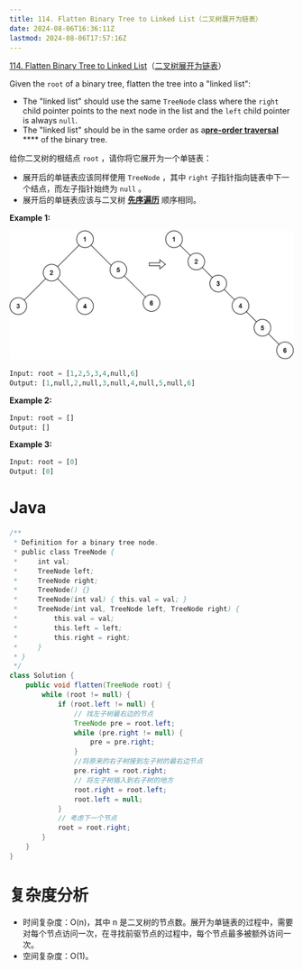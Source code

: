 ```yaml
---
title: 114. Flatten Binary Tree to Linked List（二叉树展开为链表）
date: 2024-08-06T16:36:11Z
lastmod: 2024-08-06T17:57:16Z
---
```


[114. Flatten Binary Tree to Linked List](https://leetcode.com/problems/flatten-binary-tree-to-linked-list/)（[二叉树展开为链表](https://leetcode.cn/problems/flatten-binary-tree-to-linked-list/)）

Given the `root`​ of a binary tree, flatten the tree into a "linked list":

* The "linked list" should use the same `TreeNode`​ class where the `right`​ child pointer points to the next node in the list and the `left`​ child pointer is always `null`​.
* The "linked list" should be in the same order as a[ ](https://en.wikipedia.org/wiki/Tree_traversal#Pre-order,_NLR)​**[pre-order traversal](https://en.wikipedia.org/wiki/Tree_traversal#Pre-order,_NLR)**  ****  of the binary tree.

给你二叉树的根结点 `root`​ ，请你将它展开为一个单链表：

* 展开后的单链表应该同样使用 `TreeNode`​ ，其中 `right`​ 子指针指向链表中下一个结点，而左子指针始终为 `null`​ 。
* 展开后的单链表应该与二叉树 **[先序遍历](https://baike.baidu.com/item/%E5%85%88%E5%BA%8F%E9%81%8D%E5%8E%86/6442839?fr=aladdin)** 顺序相同。

**Example 1:**

​![image](assets/image-20240806163905-wa7jaf3.png)​

```python
Input: root = [1,2,5,3,4,null,6]
Output: [1,null,2,null,3,null,4,null,5,null,6]
```

**Example 2:**

```python
Input: root = []
Output: []
```

**Example 3:**

```python
Input: root = [0]
Output: [0]
```

# Java

```java
/**
 * Definition for a binary tree node.
 * public class TreeNode {
 *     int val;
 *     TreeNode left;
 *     TreeNode right;
 *     TreeNode() {}
 *     TreeNode(int val) { this.val = val; }
 *     TreeNode(int val, TreeNode left, TreeNode right) {
 *         this.val = val;
 *         this.left = left;
 *         this.right = right;
 *     }
 * }
 */
class Solution {
    public void flatten(TreeNode root) {
        while (root != null) { 
            if (root.left != null) {
                // 找左子树最右边的节点
                TreeNode pre = root.left;
                while (pre.right != null) {
                    pre = pre.right;
                } 
                //将原来的右子树接到左子树的最右边节点
                pre.right = root.right;
                // 将左子树插入到右子树的地方
                root.right = root.left;
                root.left = null;
            }
            // 考虑下一个节点
            root = root.right;
        }
    }
}
```

# 复杂度分析

* 时间复杂度：O(n)，其中 n 是二叉树的节点数。展开为单链表的过程中，需要对每个节点访问一次，在寻找前驱节点的过程中，每个节点最多被额外访问一次。
* 空间复杂度：O(1)。

‍
